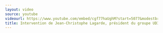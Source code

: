 ```yaml
---
layout: video
source: youtube
videourl: https://www.youtube.com/embed/cgf77haUghM?start=5077&modestbranding=1
title: Intervention de Jean-Christophe Lagarde, président du groupe UDI, Agir et Indépendants à l'Assemblée nationale
---
```

